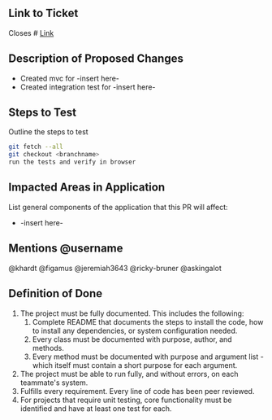 ## Link to Ticket
Closes # [Link](https://github.com/NSS-Enthusiastic-Camels/BangazonAPI/issues/1)

## Description of Proposed Changes
- Created mvc for -insert here-
- Created integration test for -insert here-

## Steps to Test

Outline the steps to test

```sh
git fetch --all
git checkout <branchname>
run the tests and verify in browser
```


## Impacted Areas in Application

List general components of the application that this PR will affect:

* -insert here-

## Mentions @username

@khardt
@figamus
@jeremiah3643
@ricky-bruner
@askingalot

## Definition of Done

1. The project must be fully documented. This includes the following:
    1. Complete README that documents the steps to install the code, how to install any dependencies, or system configuration needed.
    1. Every class must be documented with purpose, author, and methods.
    1. Every method must be documented with purpose and argument list - which itself must contain a short purpose for each argument.
1. The project must be able to run fully, and without errors, on each teammate's system.
1. Fulfills every requirement.
Every line of code has been peer reviewed.
1. For projects that require unit testing, core functionality must be identified and have at least one test for each.